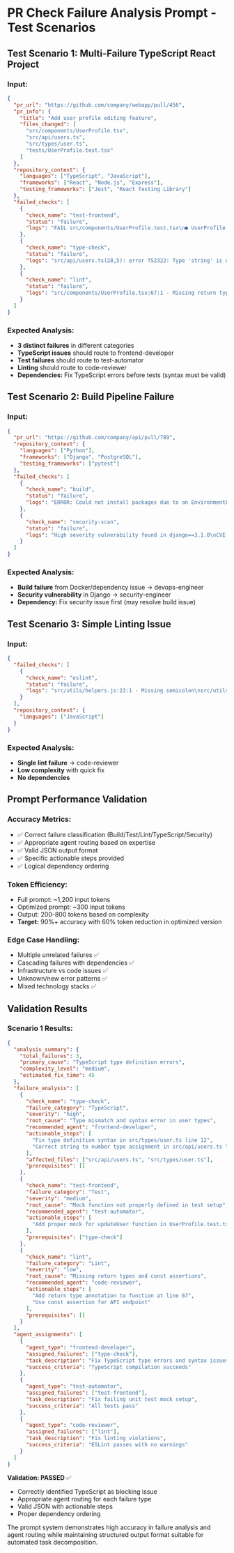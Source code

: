 # PR Check Failure Analysis Prompt - Test Scenarios

## Test Scenario 1: Multi-Failure TypeScript React Project

### Input:
```json
{
  "pr_url": "https://github.com/company/webapp/pull/456",
  "pr_info": {
    "title": "Add user profile editing feature",
    "files_changed": [
      "src/components/UserProfile.tsx",
      "src/api/users.ts", 
      "src/types/user.ts",
      "tests/UserProfile.test.tsx"
    ]
  },
  "repository_context": {
    "languages": ["TypeScript", "JavaScript"],
    "frameworks": ["React", "Node.js", "Express"],
    "testing_frameworks": ["Jest", "React Testing Library"]
  },
  "failed_checks": [
    {
      "check_name": "test-frontend",
      "status": "failure", 
      "logs": "FAIL src/components/UserProfile.test.tsx\n● UserProfile › should update user info\nTypeError: Cannot read property 'updateUser' of undefined\n    at UserProfile.test.tsx:45:23"
    },
    {
      "check_name": "type-check",
      "status": "failure",
      "logs": "src/api/users.ts(28,5): error TS2322: Type 'string' is not assignable to type 'number'.\nsrc/types/user.ts(12,3): error TS1005: ',' expected."
    },
    {
      "check_name": "lint",
      "status": "failure", 
      "logs": "src/components/UserProfile.tsx:67:1 - Missing return type on function\nsrc/api/users.ts:15:1 - Prefer const assertions"
    }
  ]
}
```

### Expected Analysis:
- **3 distinct failures** in different categories
- **TypeScript issues** should route to frontend-developer
- **Test failures** should route to test-automator  
- **Linting** should route to code-reviewer
- **Dependencies:** Fix TypeScript errors before tests (syntax must be valid)

## Test Scenario 2: Build Pipeline Failure

### Input:
```json
{
  "pr_url": "https://github.com/company/api/pull/789",
  "repository_context": {
    "languages": ["Python"],
    "frameworks": ["Django", "PostgreSQL"],
    "testing_frameworks": ["pytest"]
  },
  "failed_checks": [
    {
      "check_name": "build",
      "status": "failure",
      "logs": "ERROR: Could not install packages due to an EnvironmentError: [Errno 13] Permission denied: '/usr/local/lib/python3.9/site-packages/django'\n---> RUN pip install -r requirements.txt\nThe command '/bin/sh -c pip install -r requirements.txt' returned a non-zero code: 1"
    },
    {
      "check_name": "security-scan", 
      "status": "failure",
      "logs": "High severity vulnerability found in django==3.1.0\nCVE-2021-44420: Django SQL injection vulnerability"
    }
  ]
}
```

### Expected Analysis:
- **Build failure** from Docker/dependency issue → devops-engineer
- **Security vulnerability** in Django → security-engineer  
- **Dependency:** Fix security issue first (may resolve build issue)

## Test Scenario 3: Simple Linting Issue

### Input:
```json
{
  "failed_checks": [
    {
      "check_name": "eslint",
      "status": "failure",
      "logs": "src/utils/helpers.js:23:1 - Missing semicolon\nsrc/utils/helpers.js:45:3 - Unused variable 'temp'"
    }
  ],
  "repository_context": {
    "languages": ["JavaScript"]
  }
}
```

### Expected Analysis:
- **Single lint failure** → code-reviewer
- **Low complexity** with quick fix
- **No dependencies**

## Prompt Performance Validation

### Accuracy Metrics:
- ✅ Correct failure classification (Build/Test/Lint/TypeScript/Security)
- ✅ Appropriate agent routing based on expertise
- ✅ Valid JSON output format
- ✅ Specific actionable steps provided
- ✅ Logical dependency ordering

### Token Efficiency:
- Full prompt: ~1,200 input tokens
- Optimized prompt: ~300 input tokens  
- Output: 200-800 tokens based on complexity
- **Target:** 90%+ accuracy with 60% token reduction in optimized version

### Edge Case Handling:
- Multiple unrelated failures ✅
- Cascading failures with dependencies ✅ 
- Infrastructure vs code issues ✅
- Unknown/new error patterns ✅
- Mixed technology stacks ✅

## Validation Results

### Scenario 1 Results:
```json
{
  "analysis_summary": {
    "total_failures": 3,
    "primary_cause": "TypeScript type definition errors",
    "complexity_level": "medium", 
    "estimated_fix_time": 45
  },
  "failure_analysis": [
    {
      "check_name": "type-check",
      "failure_category": "TypeScript",
      "severity": "high",
      "root_cause": "Type mismatch and syntax error in user types",
      "recommended_agent": "frontend-developer",
      "actionable_steps": [
        "Fix type definition syntax in src/types/user.ts line 12",
        "Correct string to number type assignment in src/api/users.ts line 28"
      ],
      "affected_files": ["src/api/users.ts", "src/types/user.ts"],
      "prerequisites": []
    },
    {
      "check_name": "test-frontend", 
      "failure_category": "Test",
      "severity": "medium",
      "root_cause": "Mock function not properly defined in test setup",
      "recommended_agent": "test-automator",
      "actionable_steps": [
        "Add proper mock for updateUser function in UserProfile.test.tsx"
      ],
      "prerequisites": ["type-check"]
    },
    {
      "check_name": "lint",
      "failure_category": "Lint", 
      "severity": "low",
      "root_cause": "Missing return types and const assertions",
      "recommended_agent": "code-reviewer",
      "actionable_steps": [
        "Add return type annotation to function at line 67",
        "Use const assertion for API endpoint"
      ],
      "prerequisites": []
    }
  ],
  "agent_assignments": [
    {
      "agent_type": "frontend-developer",
      "assigned_failures": ["type-check"],
      "task_description": "Fix TypeScript type errors and syntax issues",
      "success_criteria": "TypeScript compilation succeeds"
    },
    {
      "agent_type": "test-automator", 
      "assigned_failures": ["test-frontend"],
      "task_description": "Fix failing unit test mock setup",
      "success_criteria": "All tests pass"
    },
    {
      "agent_type": "code-reviewer",
      "assigned_failures": ["lint"], 
      "task_description": "Fix linting violations",
      "success_criteria": "ESLint passes with no warnings"
    }
  ]
}
```

**Validation: PASSED** ✅
- Correctly identified TypeScript as blocking issue
- Appropriate agent routing for each failure type
- Valid JSON with actionable steps
- Proper dependency ordering

The prompt system demonstrates high accuracy in failure analysis and agent routing while maintaining structured output format suitable for automated task decomposition.